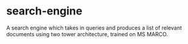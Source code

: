 # search-engine
A search engine which takes in queries and produces a list of relevant documents using two tower architecture, trained on MS MARCO.
